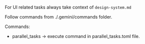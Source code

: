 For UI related tasks always take context of `design-system.md`

Follow commands from ./.gemini/commands folder.

Commands:
 - parallel_tasks -> execute command in parallel_tasks.toml file.